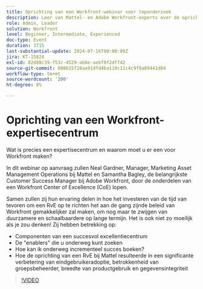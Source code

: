 ```yaml
---
title: Oprichting van een Workfront-webinar voor toponderzoek
description: Leer van Mattel- en Adobe Workfront-experts over de oprichting van een Workfront Centre of Excellence (CoE) in ons webinar op aanvraag. Belangrijke componenten, mogelijkheden en incrementele stappen voor duurzaam en schaalbaar beheer ontdekken, gebruikerstoepassing verbeteren en productgebruik en gegevensintegriteit verbeteren.
role: Admin, Leader
solution: Workfront
level: Beginner, Intermediate, Experienced
doc-type: Event
duration: 3715
last-substantial-update: 2024-07-16T00:00:00Z
jira: KT-15824
exl-id: 02d88c39-f53c-4529-ab0e-aebf0f2dff42
source-git-commit: 088615f28aa91dfd4ba119c11c4c9f8a89441d84
workflow-type: tm+mt
source-wordcount: '200'
ht-degree: 0%

---
```


# Oprichting van een Workfront-expertisecentrum

Wat is precies een expertisecentrum en waarom moet u er een voor Workfront maken?

In dit webinar op aanvraag zullen Neal Gardner, Manager, Marketing Asset Management Operations bij Mattel en Samantha Bagley, de belangrijkste Customer Success Manager bij Adobe Workfront, door de onderdelen van een Workfront Center of Excellence (CoE) lopen.

Samen zullen zij hun ervaring delen in hoe het investeren van de tijd van tevoren om een RvE op te richten het aan de gang zijnde beleid van Workfront gemakkelijker zal maken, om nog maar te zwijgen van duurzamere en schaalbaardere op lange termijn. Het is ook niet zo moeilijk als je zou denken! Zij hebben betrekking op:

* Componenten van een succesvol excellentiecentrum
* De &quot;enablers&quot; die u onderweg kunt zoeken
* Hoe kan ik onderweg incrementeel succes boeken?
* Hoe de oprichting van een RvE bij Mattel resulteerde in een significante verbetering van eindgebruikeradoptie, betrokkenheid van groepsbeheerder, breedte van productgebruik en gegevensintegriteit

>[!VIDEO](https://video.tv.adobe.com/v/3431018/?learn=on)
